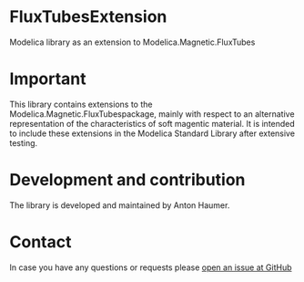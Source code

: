 # FluxTubesExtension

Modelica library as an extension to Modelica.Magnetic.FluxTubes

# Important

This library contains extensions to the Modelica.Magnetic.FluxTubespackage, 
mainly with respect to an alternative representation of the characteristics of soft magentic material.
It is intended to include these extensions in the Modelica Standard Library after extensive testing.

# Development and contribution

The library is developed and maintained by Anton Haumer.

# Contact

In case you have any questions or requests please [open an issue at GitHub](https://github.com/ahaumer/FluxTubesExtension/issues/new)


